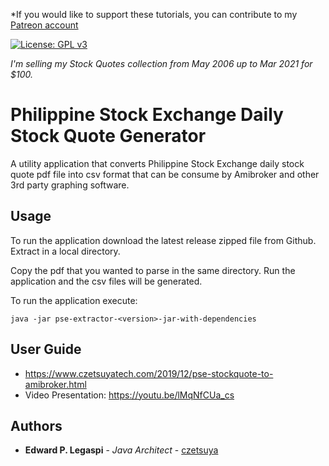 *If you would like to support these tutorials, you can contribute to my [Patreon account](https://patreon.com/czetsuya)

[![License: GPL v3](https://img.shields.io/badge/License-GPLv3-blue.svg)](https://www.gnu.org/licenses/gpl-3.0)

*I'm selling my Stock Quotes collection from May 2006 up to Mar 2021 for $100.*

# Philippine Stock Exchange Daily Stock Quote Generator

A utility application that converts Philippine Stock Exchange daily stock quote pdf file into csv format that can be consume by Amibroker and other 3rd party graphing software.

## Usage

To run the application download the latest release zipped file from Github. Extract in a local directory.

Copy the pdf that you wanted to parse in the same directory. Run the application and the csv files will be generated.

To run the application execute:

```
java -jar pse-extractor-<version>-jar-with-dependencies
```
## User Guide

- https://www.czetsuyatech.com/2019/12/pse-stockquote-to-amibroker.html
- Video Presentation: https://youtu.be/lMqNfCUa_cs

## Authors

 * **Edward P. Legaspi** - *Java Architect* - [czetsuya](https://github.com/czetsuya)

